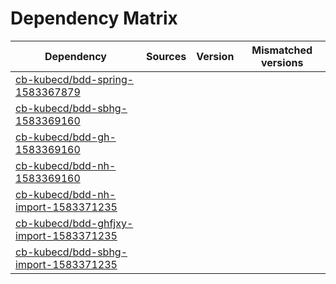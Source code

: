 # Dependency Matrix

Dependency | Sources | Version | Mismatched versions
---------- | ------- | ------- | -------------------
[cb-kubecd/bdd-spring-1583367879](https://github.com/cb-kubecd/bdd-spring-1583367879.git) |  | []() | 
[cb-kubecd/bdd-sbhg-1583369160](https://github.com/cb-kubecd/bdd-sbhg-1583369160.git) |  | []() | 
[cb-kubecd/bdd-gh-1583369160](https://github.com/cb-kubecd/bdd-gh-1583369160.git) |  | []() | 
[cb-kubecd/bdd-nh-1583369160](https://github.com/cb-kubecd/bdd-nh-1583369160.git) |  | []() | 
[cb-kubecd/bdd-nh-import-1583371235](https://github.com/cb-kubecd/bdd-nh-import-1583371235.git) |  | []() | 
[cb-kubecd/bdd-ghfjxy-import-1583371235](https://github.com/cb-kubecd/bdd-ghfjxy-import-1583371235.git) |  | []() | 
[cb-kubecd/bdd-sbhg-import-1583371235](https://github.com/cb-kubecd/bdd-sbhg-import-1583371235.git) |  | []() | 
